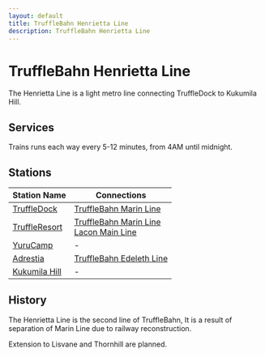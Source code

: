 ```yaml
---
layout: default
title: TruffleBahn Henrietta Line
description: TruffleBahn Henrietta Line
---
```


# TruffleBahn Henrietta Line
The Henrietta Line is a light metro line connecting TruffleDock to Kukumila Hill.

## Services
Trains runs each way every 5-12 minutes, from 4AM until midnight.

## Stations

Station Name | Connections |
--- | ---
[TruffleDock](/rail-stations/truffledock) | [TruffleBahn Marin Line](/rail-lines/tb-marin-line) | 
[TruffleResort](/rail-stations/truffleresort) |[TruffleBahn Marin Line](/rail-lines/tb-marin-line)<br> [Lacon Main Line](/rail-lines/lcn-main-line)<br>| 
[YuruCamp](/rail-stations/yurucamp) | - | 
[Adrestia](/rail-stations/adrestia) | [TruffleBahn Edeleth Line](/rail-lines/tb-edeleth-line) | 
[Kukumila Hill](/rail-stations/kukumila-hill) | - | 


## History
The Henrietta Line is the second line of TruffleBahn, It is a result of separation of Marin Line due to railway reconstruction.

Extension to Lisvane and Thornhill are planned.
